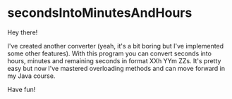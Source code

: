 # secondsIntoMinutesAndHours


Hey there!

I've created another converter (yeah, it's a bit boring but I've implemented some other features). With this program you can convert seconds into hours, minutes and remaining seconds in format XXh YYm ZZs.
It's pretty easy but now I've mastered overloading methods and can move forward in my Java course.

Have fun!
